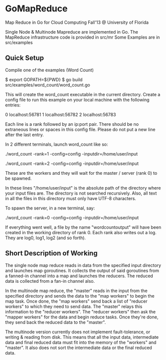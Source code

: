 GoMapReduce
===========

Map Reduce in Go for Cloud Computing Fall'13 @ University of Florida

Single Node & Multinode Mapreduce are implemented in Go.
The MapReduce infrastructure code is provided in src/mr
Some Examples are in src/examples


Quick Setup
-----------
Compile one of the examples (Word Count)

$ export GOPATH=${PWD}
$ go build src/examples/word_count/word_count.go

This will create the word_count executable in the current directory.
Create a config file to run this example on your local machine with the following entries:

0 localhost:56781
1 localhost:56782
2 localhost:56783

Each line is a rank followed by an ip:port pair. There should be no extraneous lines or spaces in this config file. Please do not put a new line after the last entry. 

In 2 different terminals, launch word_count like so:

./word_count -rank=1 -config=config -inputdir=/home/user/input 

./word_count -rank=2 -config=config -inputdir=/home/user/input 


These are the workers and they will wait for the master / server (rank 0) to be spawned.

In these lines "/home/user/input" is the absolute path of the directory where your input files are. The directory is not searched recursively. Also, all text in all the files in this directory must only have UTF-8 characters.

To spawn the server, in a new terminal, say:

./word_count -rank=0 -config=config -inputdir=/home/user/input 

If everything went well, a file by the name "wordcountoutput" will have been created in the working directory of rank 0. Each rank also writes out a log. They are log0, log1, log2 (and so forth). 


Short Description of Working
----------------------------
The single node map reduce reads in data from the specified input directory and launches map goroutines. It collects the output of said goroutines from a fanned-in channel into a map and launches the reducers. The reduced data is collected from a fan-in channel also.

In the multinode map reduce, the "master" reads in the input from the specified directory and sends the data to the "map workers" to begin the map task. Once done, the "map workers" send back a list of "reducer workers" to which they need to send data. The "master" relays this information to the "reducer workers". The "reducer workers" then ask the "mapper workers" for the data and begin reduce tasks. Once they're done, they send back the reduced data to the "master".

The multinode version currently does not implement fault-tolerance, or writing & reading from disk. This means that all the input data, intermediate data and final reduced data must fit into the memory of the "workers" and "master". It also does not sort the intermediate data or the final reduced data.





